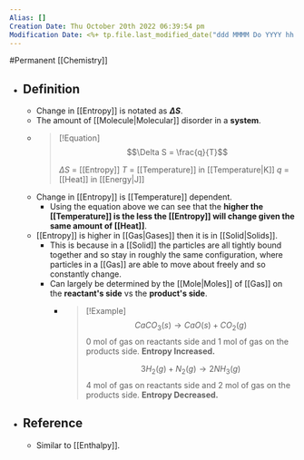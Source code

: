 ```yaml
---
Alias: []
Creation Date: Thu October 20th 2022 06:39:54 pm 
Modification Date: <%+ tp.file.last_modified_date("ddd MMMM Do YYYY hh:mm:ss a") %>
---
```

#Permanent [[Chemistry]]

- ## Definition
	- Change in [[Entropy]] is notated as **$\Delta S$**.
	- The amount of [[Molecule|Molecular]] disorder in a **system**.
	- > [!Equation]
	  > $$\Delta S = \frac{q}{T}$$
	  > 
	  > $\Delta S$ = [[Entropy]]
	  > $T$ = [[Temperature]] in [[Temperature|K]]
	  > $q$ = [[Heat]] in [[Energy|J]]
	- Change in [[Entropy]] is [[Temperature]] dependent. 
		- Using the equation above we can see that the **higher the [[Temperature]] is the less the [[Entropy]] will change given the same amount of [[Heat]]**.
	- [[Entropy]] is higher in [[Gas|Gases]] then it is in [[Solid|Solids]].
		- This is because in a [[Solid]] the particles are all tightly bound together and so stay in roughly the same configuration, where particles in a [[Gas]] are able to move about freely and so constantly change.
		- Can largely be determined by the [[Mole|Moles]] of [[Gas]] on the **reactant's side** vs  the **product's side**.
			- > [!Example]
			  > $$CaCO_3(s) \rightarrow CaO(s) + CO_2(g)$$
			  > 0 mol of gas on reactants side and 1 mol of gas on the products side. **Entropy Increased.**
			  > 
			  > $$3H_2(g)+N_2(g)\rightarrow 2NH_3(g)$$
			  > 4 mol of gas on reactants side and 2 mol of gas on the products side. **Entropy Decreased.**
- ## Reference
	- Similar to [[Enthalpy]].